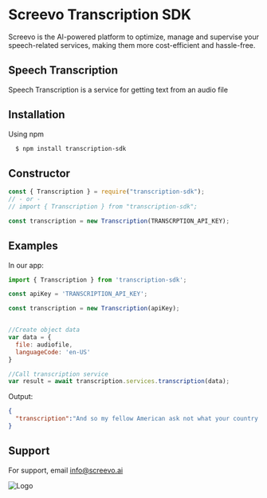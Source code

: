 
# Screevo Transcription SDK

Screevo is the AI-powered platform to optimize, manage and supervise your speech-related services, making them more cost-efficient and hassle-free.


## Speech Transcription

Speech Transcription is a service for getting text from an audio file


## Installation

Using npm

```bash
  $ npm install transcription-sdk
```
    
## Constructor

```javascript  
const { Transcription } = require("transcription-sdk");
// - or -
// import { Transcription } from "transcription-sdk";

const transcription = new Transcription(TRANSCRPTION_API_KEY);

```


## Examples

In our app:

```javascript
import { Transcription } from 'transcription-sdk';

const apiKey = 'TRANSCRIPTION_API_KEY';

const transcription = new Transcription(apiKey);


//Create object data
var data = {
  file: audiofile,
  languageCode: 'en-US'
}

//Call transcription service
var result = await transcription.services.transcription(data);

```

Output:

```json
{
  "transcription":"And so my fellow American ask not what your country can do for you, ask what you can do for your country."
}

```


## Support

For support, email info@screevo.ai


![Logo](https://screevo.ai/wp-content/uploads/2022/02/LOGO-Screevo-hi-400x70.png)

